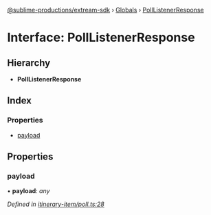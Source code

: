 [@sublime-productions/extream-sdk](../README.md) › [Globals](../globals.md) › [PollListenerResponse](polllistenerresponse.md)

# Interface: PollListenerResponse

## Hierarchy

* **PollListenerResponse**

## Index

### Properties

* [payload](polllistenerresponse.md#payload)

## Properties

###  payload

• **payload**: *any*

*Defined in [itinerary-item/poll.ts:28](https://github.com/Extream-SaaS/ex-sdk/blob/38e00dd/src/itinerary-item/poll.ts#L28)*
